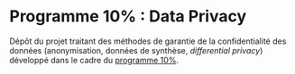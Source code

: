 # Programme 10% : Data Privacy

Dépôt du projet traitant des méthodes de garantie de la confidentialité des données (anonymisation, données de synthèse, *differential privacy*) développé dans le cadre du [programme 10%](https://www.10pourcent.etalab.gouv.fr/).
